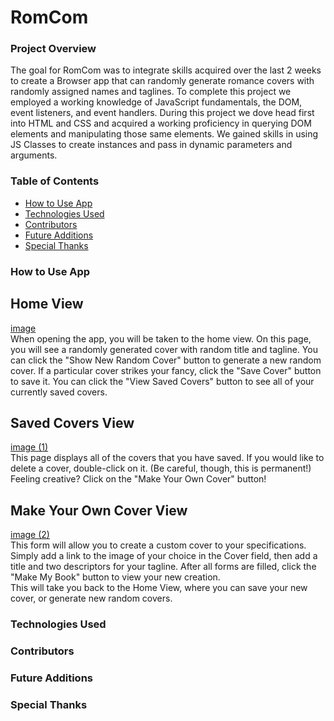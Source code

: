 # RomCom

### Project Overview

  The goal for RomCom was to integrate skills acquired over the last 2 weeks to create a Browser app that can randomly generate romance covers with randomly assigned names and taglines. To complete this project we employed a working knowledge of JavaScript fundamentals, the DOM, event listeners, and event handlers. During this project we dove head first into HTML and CSS and acquired a working proficiency in querying DOM elements and manipulating those same elements. We gained skills in using JS Classes to create instances and pass in dynamic parameters and arguments.

### Table of Contents

- <a href="#how-to-use-app">How to Use App</a>
- <a href="#technologies-used">Technologies Used</a>
- <a href="#contributors">Contributors</a>
- <a href="#future-additions">Future Additions</a>
- <a href="#special-thanks">Special Thanks</a>




























































































### <a id="how-to-use-app">How to Use App</a>
## Home View
[image](https://user-images.githubusercontent.com/77205456/113491612-29174080-94a0-11eb-8b78-baa2f03f1783.png)  
When opening the app, you will be taken to the home view. On this page, you will see a randomly generated cover with random title and tagline. You can click the "Show New Random Cover" button to generate a new random cover. If a particular cover strikes your fancy, click the "Save Cover" button to save it. You can click the "View Saved Covers" button to see all of your currently saved covers.
## Saved Covers View
[image (1)](https://user-images.githubusercontent.com/77205456/113491643-65e33780-94a0-11eb-8faa-1fc3effff294.png)   
This page displays all of the covers that you have saved. If you would like to delete a cover, double-click on it. (Be careful, though, this is permanent!)   Feeling creative? Click on the "Make Your Own Cover" button!
## Make Your Own Cover View
[image (2)](https://user-images.githubusercontent.com/77205456/113491656-7abfcb00-94a0-11eb-867f-be6e463d8cc6.png)    
This form will allow you to create a custom cover to your specifications. Simply add a link to the image of your choice in the Cover field, then add a title and two descriptors for your tagline. After all forms are filled, click the "Make My Book" button to view your new creation.  
This will take you back to the Home View, where you can save your new cover, or generate new random covers.


### <a id="technologies-used">Technologies Used</a>


### <a id="contributors">Contributors</a>


### <a id="future-additions">Future Additions</a>


### <a id="special-thanks">Special Thanks</a>
